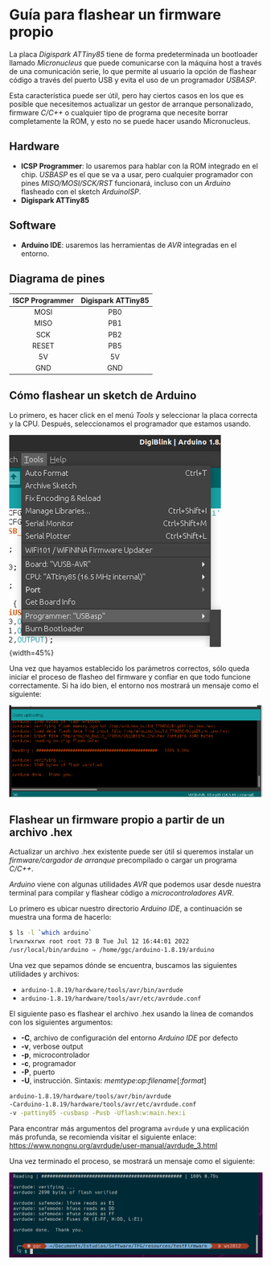 <!-- Leave a blank line before the title -->

# Guía para flashear un firmware propio

La placa *Digispark ATTiny85* tiene de forma predeterminada un bootloader llamado *Micronucleus* que puede comunicarse con la máquina host a través de una comunicación serie, lo que permite al usuario la opción de flashear código a través del puerto USB y evita el uso de un programador *USBASP*.

Esta característica puede ser útil, pero hay ciertos casos en los que es posible que necesitemos actualizar un gestor de arranque personalizado, firmware *C/C++* o cualquier tipo de programa que necesite borrar completamente la ROM, y esto no se puede hacer usando Micronucleus.



## Hardware

* **ICSP Programmer**: lo usaremos para hablar con la ROM integrado en el chip. *USBASP* es el que se va a usar, pero cualquier programador con pines *MISO/MOSI/SCK/RST* funcionará, incluso con un *Arduino* flasheado con el sketch *ArduinoISP*.
* **Digispark ATTiny85**



## Software

* **Arduino IDE**: usaremos las herramientas de *AVR* integradas en el entorno.



## Diagrama de pines

| ISCP Programmer | Digispark ATTiny85 |
| :-------------: | :----------------: |
|      MOSI       |        PB0         |
|      MISO       |        PB1         |
|       SCK       |        PB2         |
|      RESET      |        PB5         |
|       5V        |         5V         |
|       GND       |        GND         |



## Cómo flashear un sketch de Arduino

Lo primero, es hacer click en el menú *Tools* y seleccionar la placa correcta y la CPU. Después, seleccionamos el programador que estamos usando.

![Menú de herramientas de Arduino IDE](img/usbasp.png){width=45%}



Una vez que hayamos establecido los parámetros correctos, sólo queda iniciar el proceso de flasheo del firmware y confiar en que todo funcione correctamente. Si ha ido bien, el entorno nos mostrará un mensaje como el siguiente:

![Mensaje de salida una vez flasheado el firmware](img/flashDoneArduino.png)



## Flashear un firmware propio a partir de un archivo .hex

Actualizar un archivo .hex existente puede ser útil si queremos instalar un *firmware/cargador de arranque* precompilado o cargar un programa *C/C++*.

*Arduino* viene con algunas utilidades *AVR* que podemos usar desde nuestra terminal para compilar y flashear código a *microcontroladores AVR*.

Lo primero es ubicar nuestro directorio *Arduino IDE*, a continuación se muestra una forma de hacerlo:

```bash
$ ls -l `which arduino`
lrwxrwxrwx root root 73 B Tue Jul 12 16:44:01 2022 
/usr/local/bin/arduino ⇒ /home/ggc/arduino-1.8.19/arduino
```

Una vez que sepamos dónde se encuentra, buscamos las siguientes utilidades y archivos:

* ```arduino-1.8.19/hardware/tools/avr/bin/avrdude```
* ```arduino-1.8.19/hardware/tools/avr/etc/avrdude.conf```

El siguiente paso es flashear el archivo .hex usando la línea de comandos con los siguientes argumentos:

* **-C**, archivo de configuración del entorno *Arduino IDE* por defecto
* **-v**, verbose output
* **-p**, microcontrolador
* **-c**, programador
* **-P**, puerto
* **-U**, instrucción. Sintaxis: *memtype*:*op*:*filename*[:*format*]

```bash	
arduino-1.8.19/hardware/tools/avr/bin/avrdude 
-Carduino-1.8.19/hardware/tools/avr/etc/avrdude.conf 
-v -pattiny85 -cusbasp -Pusb -Uflash:w:main.hex:i 
```

Para encontrar más argumentos del programa ```avrdude``` y una explicación más profunda, se recomienda visitar el siguiente enlace: https://www.nongnu.org/avrdude/user-manual/avrdude_3.html

Una vez terminado el proceso, se mostrará un mensaje como el siguiente:

![Comando de confirmación de AVRDUDE una vez terminado el proceso](img/avrDone.png)